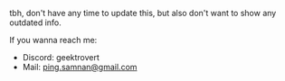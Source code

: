 tbh, don't have any time to update this, but also don't want to show any outdated info.

If you wanna reach me:
- Discord: geektrovert
- Mail: ping.samnan@gmail.com
